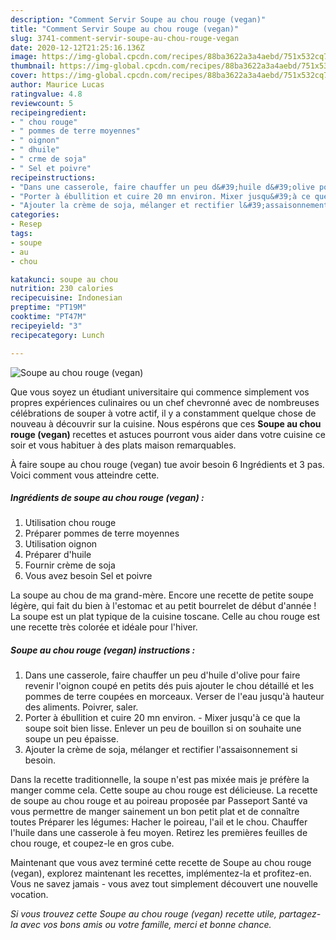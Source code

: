 ```yaml
---
description: "Comment Servir Soupe au chou rouge (vegan)"
title: "Comment Servir Soupe au chou rouge (vegan)"
slug: 3741-comment-servir-soupe-au-chou-rouge-vegan
date: 2020-12-12T21:25:16.136Z
image: https://img-global.cpcdn.com/recipes/88ba3622a3a4aebd/751x532cq70/soupe-au-chou-rouge-vegan-photo-principale-de-la-recette.jpg
thumbnail: https://img-global.cpcdn.com/recipes/88ba3622a3a4aebd/751x532cq70/soupe-au-chou-rouge-vegan-photo-principale-de-la-recette.jpg
cover: https://img-global.cpcdn.com/recipes/88ba3622a3a4aebd/751x532cq70/soupe-au-chou-rouge-vegan-photo-principale-de-la-recette.jpg
author: Maurice Lucas
ratingvalue: 4.8
reviewcount: 5
recipeingredient:
- " chou rouge"
- " pommes de terre moyennes"
- " oignon"
- " dhuile"
- " crme de soja"
- " Sel et poivre"
recipeinstructions:
- "Dans une casserole, faire chauffer un peu d&#39;huile d&#39;olive pour faire revenir l&#39;oignon coupé en petits dés puis ajouter le chou détaillé et les pommes de terre coupées en morceaux. Verser de l&#39;eau jusqu&#39;à hauteur des aliments. Poivrer, saler."
- "Porter à ébullition et cuire 20 mn environ. Mixer jusqu&#39;à ce que la soupe soit bien lisse. Enlever un peu de bouillon si on souhaite une soupe un peu épaisse."
- "Ajouter la crème de soja, mélanger et rectifier l&#39;assaisonnement si besoin."
categories:
- Resep
tags:
- soupe
- au
- chou

katakunci: soupe au chou 
nutrition: 230 calories
recipecuisine: Indonesian
preptime: "PT19M"
cooktime: "PT47M"
recipeyield: "3"
recipecategory: Lunch

---
```



![Soupe au chou rouge (vegan)](https://img-global.cpcdn.com/recipes/88ba3622a3a4aebd/751x532cq70/soupe-au-chou-rouge-vegan-photo-principale-de-la-recette.jpg)

Que vous soyez un étudiant universitaire qui commence simplement vos propres expériences culinaires ou un chef chevronné avec de nombreuses célébrations de souper à votre actif, il y a constamment quelque chose de nouveau à découvrir sur la cuisine. Nous espérons que ces <strong> Soupe au chou rouge (vegan) </strong> recettes et astuces pourront vous aider dans votre cuisine ce soir et vous habituer à des plats maison remarquables.

<!--inarticleads1-->

À faire soupe au chou rouge (vegan) tue avoir besoin 6 Ingrédients et 3 pas. Voici comment vous atteindre cette.

##### Ingrédients de soupe au chou rouge (vegan) :

1. Utilisation  chou rouge
1. Préparer  pommes de terre moyennes
1. Utilisation  oignon
1. Préparer  d&#39;huile
1. Fournir  crème de soja
1. Vous avez besoin  Sel et poivre


La soupe au chou de ma grand-mère. Encore une recette de petite soupe légère, qui fait du bien à l&#39;estomac et au petit bourrelet de début d&#39;année ! La soupe est un plat typique de la cuisine toscane. Celle au chou rouge est une recette très colorée et idéale pour l&#39;hiver. 

<!--inarticleads2-->

##### Soupe au chou rouge (vegan) instructions :

1. Dans une casserole, faire chauffer un peu d&#39;huile d&#39;olive pour faire revenir l&#39;oignon coupé en petits dés puis ajouter le chou détaillé et les pommes de terre coupées en morceaux. Verser de l&#39;eau jusqu&#39;à hauteur des aliments. Poivrer, saler.
1. Porter à ébullition et cuire 20 mn environ. - Mixer jusqu&#39;à ce que la soupe soit bien lisse. Enlever un peu de bouillon si on souhaite une soupe un peu épaisse.
1. Ajouter la crème de soja, mélanger et rectifier l&#39;assaisonnement si besoin.


Dans la recette traditionnelle, la soupe n&#39;est pas mixée mais je préfère la manger comme cela. Cette soupe au chou rouge est délicieuse. La recette de soupe au chou rouge et au poireau proposée par Passeport Santé va vous permettre de manger sainement un bon petit plat et de connaître toutes Préparer les légumes: Hacher le poireau, l&#39;ail et le chou. Chauffer l&#39;huile dans une casserole à feu moyen. Retirez les premières feuilles de chou rouge, et coupez-le en gros cube. 

<!--inarticleads1-->

<p>
Maintenant que vous avez terminé cette recette de Soupe au chou rouge (vegan), explorez maintenant les recettes, implémentez-la et profitez-en. Vous ne savez jamais - vous avez tout simplement découvert une nouvelle vocation.
</p>

<p>
<i>Si vous trouvez cette Soupe au chou rouge (vegan) recette utile, partagez-la avec vos bons amis ou votre famille, merci et bonne chance.</i>
</p>

